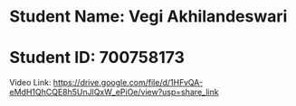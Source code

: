 # Student Name: Vegi Akhilandeswari
# Student ID: 700758173

Video Link: https://drive.google.com/file/d/1HFvQA-eMdH1QhCQE8h5UnJlQxW_ePiOe/view?usp=share_link

